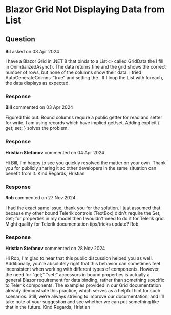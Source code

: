 # Blazor Grid Not Displaying Data from List

## Question

**Bil** asked on 03 Apr 2024

I have a Blazor Grid in .NET 8 that binds to a List<> called GridData the I fill in OniIntializedAsync(). The data returns fine and the grid shows the correct number of rows, but none of the columns show their data. I tried AutoGenerateColmns-"true" and setting the <GrdiColumns>. If I loop the List with foreach, the data displays as expected.

### Response

**Bill** commented on 03 Apr 2024

Figured this out. Bound columns require a public getter for read and setter for write. I am using records which have implied get/set. Adding explicit { get; set; } solves the problem.

### Response

**Hristian Stefanov** commented on 04 Apr 2024

Hi Bill, I'm happy to see you quickly resolved the matter on your own. Thank you for publicly sharing it so other developers in the same situation can benefit from it. Kind Regards, Hristian

### Response

**Rob** commented on 27 Nov 2024

I had the exact same issue, thank you for the solution. I just assumed that because my other bound Telerik controls (TextBox) didn't require the Set; Get; for properties in my model then I wouldn't need to do it for Telerik grid. Might qualify for Telerik documentation tips/tricks update? Rob.

### Response

**Hristian Stefanov** commented on 28 Nov 2024

Hi Rob, I'm glad to hear that this public discussion helped you as well. Additionally, you're absolutely right that this behavior can sometimes feel inconsistent when working with different types of components. However, the need for "get;" "set;" accessors in bound properties is actually a general Blazor requirement for data binding, rather than something specific to Telerik components. The examples provided in our Grid documentation already demonstrate this practice, which serves as a helpful hint for such scenarios. Still, we’re always striving to improve our documentation, and I’ll take note of your suggestion and see whether we can put something like that in the future. Kind Regards, Hristian
